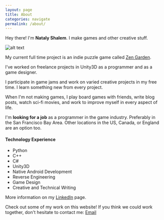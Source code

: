 ```yaml
---
layout: page
title: About
categories: navigate
permalink: /about/
---
```

Hey there! I'm **Nataly Shalem**. I make games and other creative stuff.

![alt text][ProfilePic]

[ProfilePic]: ../images/profilepic.jpg "Nataly Shalem"

My current full time project is an indie puzzle game called [Zen Garden][].

I've worked on freelance projects in Unity3D as a programmer and as a game designer.

I participate in game jams and work on varied creative projects in my free time. I learn something new from every project.

When I'm not making games, I play board games with friends, write blog posts, watch sci-fi movies, and work to improve myself in every aspect of life.

I'm **looking for a job** as a programmer in the game industry. Preferably in the San Francisco Bay Area. Other locations in the US, Canada, or England are an option too.

#### Technology Experience
* Python
* C++
* C#
* Unity3D
* Native Android Development
* Reverse Engineering
* Game Design
* Creative and Technical Writing

More information on my [LinkedIn][] page.

Check out some of my work on this website! If you think we could work together, don't hesitate to contact me:
[Email][]

[Zen Garden]: https://www.facebook.com/ZenKittyGames/
[LinkedIn]: https://www.linkedin.com/in/natalyeliyahu/
[Email]: mailto:nataly@natalycreates.com
